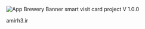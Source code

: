 ![App Brewery Banner](https://media.licdn.com/dms/image/C4E16AQEiY-V-x9AXsQ/profile-displaybackgroundimage-shrink_350_1400/0/1662812792047?e=1700092800&v=beta&t=8MkvGI9ZDQ52X6EKJbYq8saJocWrXQO_QVAR99zJRjE)
smart visit card project V 1.0.0

amirh3.ir


